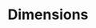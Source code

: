 ---
bigquery: https://console.cloud.google.com/bigquery?p=covid-19-dimensions-ai&page=table&d=data&t=publications
contributors: Digital Science, https://www.digital-science.com/
cost: Free for personal, non-commercial use.
description: Dimensions contains more than 100 million publications, ranging from
  articles published in scholarly journals, books and book chapters, to preprints
  and conference proceedings. All publications are contextualized with linked data
  sets, funding, publications, patents, clinical trials, and policy documents. You
  can also view associated categories, funders, institutions, and researcher profiles.
documentation: https://docs.dimensions.ai/bigquery/index.html
last_edit: 04/13/2022, 07:59:55
location: https://www.dimensions.ai/products/free/
maintained_by: Digital Science, https://www.digital-science.com/
schema_fields:
- created_date
- types
- category_rcdc
- funding_jpy
- funding_nzd
- current_assignee_orgs
- metrics
- address
- category_hra
- repository_url
- category_icrp_cso
- start_year
- journal_lists
- repository_name
- repository_id
- proceedings_title
- associated_publication_arxiv_id
- organisation_details
- category_hrcs_hc
- funder_org_state_codes
- expiration_date
- name
- filing_status
- granted_year
- research_org_cities
- book_title
- conference
- title
- legal_status
- grant_number
- issue
- pages
- funding_cad
- subtitles
- funder_countries
- pmid
- current_assignee
- date_online
- doi
- open_access_categories
- associated_publication_doi
- funder_org_acronyms
- expiration_year
- volume
- legal_events
- mesh_headings
- date_normal
- labels
- mesh_terms
- granted_date
- category_hrcs_rac
- inventor_names
- resulting_publication_doi
- isbn
- associated_publication_pmid
- publication_date
- assignee_orgs
- cited_by_ids
- research_org_state_codes
- concepts
- pmcid
- category_sdg
- date_imported_gbq
- end_date
- status
- category_icrp_ct
- funding_currency
- filing_date
- funding_usd
- embargo_date
- brief_title
- arxiv_id
- end_year
- category_for
- citations
- funding_chf
- research_org_city_names
- funder_org_cities
- funding_eur
- gender
- citation_string
- cpc
- linkout
- altmetrics
- ipcr
- funding_amount
- date
- filing_year
- category_uoa
- application_number
- assignee_countries
- established
- funding_details
- family_members_ids
- clinical_trial_ids
- abstract
- funder_org_countries
- phase
- foa_number
- registry
- license
- aliases
- publication_year
- associated_grant_ids
- research_org_country_names
- original_assignee
- original_abstract
- acknowledgements
- funding_cny
- original_title
- funding_gbp
- priority_year
- family_count
- category_bra
- acronyms
- journal
- kind
- patent_ids
- acronym
- funder_orgs
- eisbn
- reference_ids
- associated_publication_id
- original_assignee_orgs
- supporting_grant_ids
- source_id
- investigators
- funding_aud
- research_org_countries
- links
- funder_org
- conditions
- publication_ids
- jurisdiction
- book_series_title
- parent_id
- interventions
- external_ids
- relationships
- editors
- id
- categories
- citations_count
- research_org_state_names
- researcher_ids
- original_assignee_countries
- authors
- date_print
- active_years
- start_date
- date_inserted
- type
- language
- email_address
- wikipedia_url
- current_assignee_countries
- family_id
- date_modified
- description
- year
- priority_date
- publisher
- resulting_publication_ids
- research_orgs
- open_access_categories_v2
shortname: dimensions
tags:
- scholarly literature
- patents
- funding
- clinical trials
- academic profiles
terms_of_use: 'Use of both the Dimensions COVID-19 dataset and full Dimensions dataset
  are subject to the Dimensions Terms of use: https://www.dimensions.ai/policies-terms-legal '
title: Dimensions
uuid: dcff88bd-fe6b-4fdb-8159-809bf9d7bc1c
---